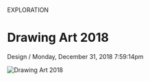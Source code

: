 <p class="type">EXPLORATION</p>

# Drawing Art 2018

<p class="meta">Design  /  Monday, December 31, 2018 7:59:14pm</p>

![Drawing Art 2018](../assets/images/works/details/181-drawing-art-2018/kuririnaja.jpg)
